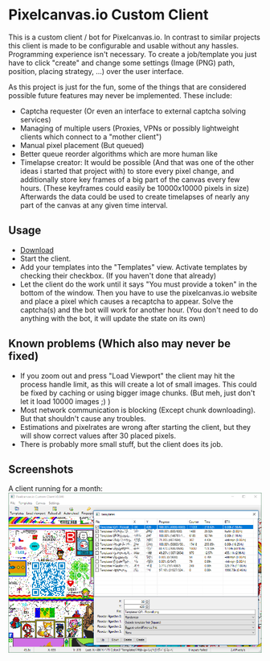 Pixelcanvas.io Custom Client
=====

This is a custom client / bot for Pixelcanvas.io.
In contrast to similar projects this client is made to be configurable and usable without any hassles.
Programming experience isn't necessary.
To create a job/template you just have to click "create" and change some settings (Image (PNG) path, position, placing strategy, ...) over the user interface.

As this project is just for the fun, some of the things that are considered possible future features may never be implemented.
These include:
- Captcha requester (Or even an interface to external captcha solving services)
- Managing of multiple users (Proxies, VPNs or possibly lightweight clients which connect to a "mother client")
- Manual pixel placement (But queued)
- Better queue reorder algorithms which are more human like
- Timelapse creator: It would be possible (And that was one of the other ideas i started that project with) to store every pixel change, and additionally store key frames of a big part of the canvas every few hours.
(These keyframes could easily be 10000x10000 pixels in size)
Afterwards the data could be used to create timelapses of nearly any part of the canvas at any given time interval.

## Usage
- [Download](https://github.com/Dadido3/Pixelcanvas.io-Custom-Client/releases)
- Start the client.
- Add your templates into the "Templates" view. Activate templates by checking their checkbox. (If you haven't done that already)
- Let the client do the work until it says "You must provide a token" in the bottom of the window. Then you have to use the pixelcanvas.io website and place a pixel which causes a recaptcha to appear. Solve the captcha(s) and the bot will work for another hour. (You don't need to do anything with the bot, it will update the state on its own)

## Known problems (Which also may never be fixed)
- If you zoom out and press "Load Viewport" the client may hit the process handle limit, as this will create a lot of small images.
  This could be fixed by caching or using bigger image chunks.
  (But meh, just don't let it load 10000 images ;) )
- Most network communication is blocking (Except chunk downloading). But that shouldn't cause any troubles.
- Estimations and pixelrates are wrong after starting the client, but they will show correct values after 30 placed pixels.
- There is probably more small stuff, but the client does its job.

## Screenshots
A client running for a month:
![<Image missing>](/Screenshots/V0.946.png)
